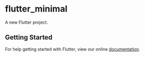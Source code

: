 # flutter_minimal

A new Flutter project.

## Getting Started

For help getting started with Flutter, view our online
[documentation](https://flutter.io/).
